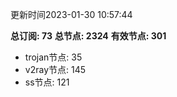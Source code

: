 更新时间2023-01-30 10:57:44

**总订阅: 73**
**总节点: 2324**
**有效节点: 301**
- trojan节点: 35
- v2ray节点: 145
- ss节点: 121
